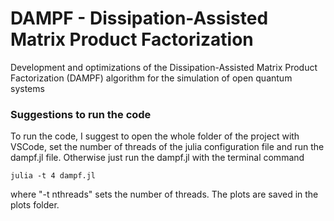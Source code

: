# DAMPF - Dissipation-Assisted Matrix Product Factorization
Development and optimizations of the Dissipation-Assisted Matrix Product Factorization (DAMPF) algorithm for the simulation of open quantum systems

### Suggestions to run the code
To run the code, I suggest to open the whole folder of the project with VSCode, 
set the number of threads of the julia configuration file and run the dampf.jl file.
Otherwise just run the dampf.jl with the terminal command

    julia -t 4 dampf.jl

where "-t nthreads" sets the number of threads. The plots are saved in the plots folder.